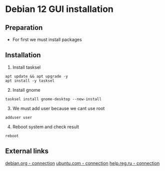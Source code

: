 # Debian 12 GUI installation

## Preparation

- For first we must install packages

## Installation
1. Install tasksel
```shell
apt update && apt upgrade -y
apt install -y tasksel
```
2. Install gnome
```shell
tasksel install gnome-desktop --new-install
```
3. We must add user because we cant use root
```shell
adduser user
```
4. Reboot system and check result
```shell
reboot
```

## External links
[debian.org - connection](https://www.debian.org/)
[ubuntu.com - connection](https://ubuntu.com/server/docs)
[help.reg.ru - connection](https://help.reg.ru/support/servery-vps/oblachnyye-servery/ustanovka-programmnogo-obespecheniya/kak-ustanovit-graficheskuyu-obolochku-gnome-v-debian)
